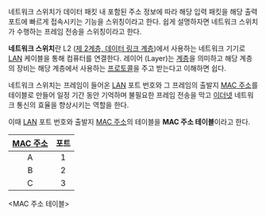 네트워크 스위치가 데이터 패킷 내 포함된 주소 정보에 따라 해당 입력 패킷을 해당 출력 포트에 빠르게 접속시키는 기능을 스위칭이라고 한다. 쉽게 설명하자면 네트워크 스위치가 수행하는 프레임 전송을 스위칭이라고 한다.

**네트워크 스위치**란 L2 ([제 2계층, 데이터 링크 계층](네트워크%20(Network).md))에서 사용하는 네트워크 기기로 [LAN](Lan%20(Local%20Area%20Network).md) 케이블을 통해 컴퓨터를 연결한다.
레이어 (Layer)는 [계층](계층%20구조.md)을 의미하고 해당 계층의 장비는 해당 계층에서 사용하는 [프로토콜](프로토콜%20(Protocol).md)을 주고 받는다고 이해하면 쉽다.

네트워크 스위치는 프레임이 들어온 [LAN](Lan%20(Local%20Area%20Network).md) 포트 번호와 그 프레임의 출발지 [MAC 주소](MAC%20주소.md)를 테이블로 만들어 일정 기간 동안 기억하며 불필요한 프레임 전송을 막고 [이더넷](이더넷.md) 네트워크 통신의 효율을 향상시키는 역할을 한다.

이때 [LAN](Lan%20(Local%20Area%20Network).md) 포트 번호와 출발지 [MAC 주소](MAC%20주소.md)의 테이블을 **MAC 주소 테이블**이라고 한다.

| [MAC 주소](MAC%20주소.md) | 포트  |
| :-------------------: | :-: |
|           A           |  1  |
|           B           |  2  |
|           C           |  3  |
\<MAC 주소 테이블\>